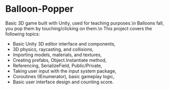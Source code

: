 # Balloon-Popper
Basic 3D game built with Unity, used for teaching purposes.\n
Balloons fall, you pop them by touching/clicking on them.\n
This project covers the following topics:
- Basic Unity 3D editor interface and components,
- 3D physics, raycasting, and collisions,
- Importing models, materials, and textures,
- Creating prefabs, Object.Instantiate method,
- Referencing, SerializeField, Public/Private,
- Taking user input with the input system package,
- Coroutines (IEnumerator), basic gameplay logic,
- Basic user interface design and counting score.
